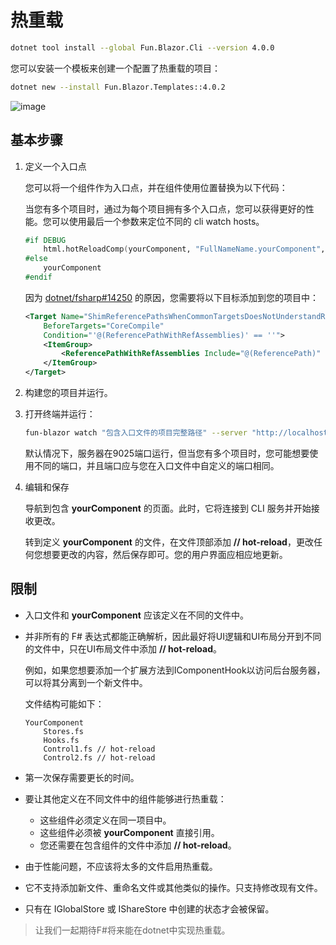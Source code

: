 # 热重载

```sh
dotnet tool install --global Fun.Blazor.Cli --version 4.0.0
```

您可以安装一个模板来创建一个配置了热重载的项目：

```sh
dotnet new --install Fun.Blazor.Templates::4.0.2
```

![image](../../assets/site-hot-reload.gif)

## 基本步骤

1. 定义一个入口点

    您可以将一个组件作为入口点，并在组件使用位置替换为以下代码：

    当您有多个项目时，通过为每个项目拥有多个入口点，您可以获得更好的性能。您可以使用最后一个参数来定位不同的 cli watch hosts。

    ```fsharp
    #if DEBUG       
        html.hotReloadComp(yourComponent, "FullNameName.yourComponent", "http://localhost:9025")
    #else
        yourComponent
    #endif
    ```

    因为 [dotnet/fsharp#14250](https://github.com/dotnet/fsharp/issues/14250) 的原因，您需要将以下目标添加到您的项目中：

    ```xml
    <Target Name="ShimReferencePathsWhenCommonTargetsDoesNotUnderstandReferenceAssemblies"
        BeforeTargets="CoreCompile"
        Condition="'@(ReferencePathWithRefAssemblies)' == ''">
        <ItemGroup>
            <ReferencePathWithRefAssemblies Include="@(ReferencePath)" />
        </ItemGroup>
    </Target>
    ```

2. 构建您的项目并运行。

3. 打开终端并运行：

    ```sh
    fun-blazor watch "包含入口文件的项目完整路径" --server "http://localhost:9025"
    ```

    默认情况下，服务器在9025端口运行，但当您有多个项目时，您可能想要使用不同的端口，并且端口应与您在入口文件中自定义的端口相同。

4. 编辑和保存

    导航到包含 **yourComponent** 的页面。此时，它将连接到 CLI 服务并开始接收更改。

    转到定义 **yourComponent** 的文件，在文件顶部添加 **// hot-reload**，更改任何您想要更改的内容，然后保存即可。您的用户界面应相应地更新。

## 限制

- 入口文件和 **yourComponent** 应该定义在不同的文件中。

- 并非所有的 F# 表达式都能正确解析，因此最好将UI逻辑和UI布局分开到不同的文件中，只在UI布局文件中添加 **// hot-reload**。

  例如，如果您想要添加一个扩展方法到IComponentHook以访问后台服务器，可以将其分离到一个新文件中。

  文件结构可能如下：

  ```
  YourComponent
      Stores.fs
      Hooks.fs
      Control1.fs // hot-reload
      Control2.fs // hot-reload
  ```

- 第一次保存需要更长的时间。

- 要让其他定义在不同文件中的组件能够进行热重载：

  - 这些组件必须定义在同一项目中。
  - 这些组件必须被 **yourComponent** 直接引用。
  - 您还需要在包含组件的文件中添加 **// hot-reload**。

- 由于性能问题，不应该将太多的文件启用热重载。

- 它不支持添加新文件、重命名文件或其他类似的操作。只支持修改现有文件。

- 只有在 IGlobalStore 或 IShareStore 中创建的状态才会被保留。


> 让我们一起期待F#将来能在dotnet中实现热重载。

